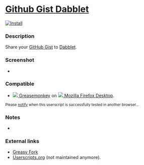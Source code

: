 # [Github Gist Dabblet](https://github.com/jerone/UserScripts/tree/master/Github_Gist_Dabblet)

[![Install](https://raw.github.com/jerone/UserScripts/master/_resources/Install-button.jpg)](https://github.com/jerone/UserScripts/raw/master/Github_Gist_Dabblet/165244.user.js)

### Description

Share your [GitHub Gist](https://gist.github.com) to [Dabblet](http://dabblet.com).

### Screenshot

 -

### Compatible

* [![](https://raw.github.com/jerone/UserScripts/master/_resources/Greasemonkey.png) Greasemonkey](https://addons.mozilla.org/en-US/firefox/addon/greasemonkey/) on [![](https://raw.github.com/jerone/UserScripts/master/_resources/Firefox.png) Mozilla Firefox Desktop](http://www.mozilla.org/en-US/firefox/fx/#desktop).

<sub>Please [notify](https://github.com/jerone/UserScripts/issues/new) when this userscript is successfully tested in another browser...</sub>

### Notes

 -

### External links

* [Greasy Fork](https://greasyfork.org/scripts/53)
* [Userscripts.org](http://userscripts.org/scripts/show/165244) (not maintained anymore).
